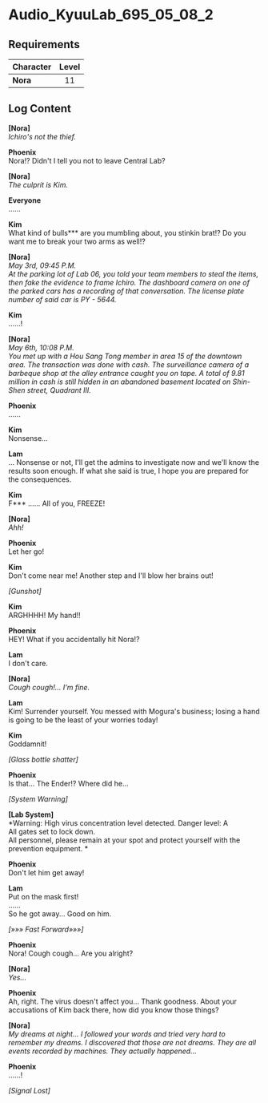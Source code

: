 # Audio_KyuuLab_695_05_08_2
## Requirements
|Character|Level|
|---------|:---:|
|**Nora** | 11  |

## Log Content
**[Nora]**<br>
*Ichiro's not the thief.*

**Phoenix**<br>
Nora!? Didn't I tell you not to leave Central Lab?

**[Nora]**<br>
*The culprit is Kim.*

**Everyone**<br>
......

**Kim**<br>
What kind of bulls\*\*\* are you mumbling about, you stinkin brat!? Do you want me to break your two arms as well!?

**[Nora]**<br>
*May 3rd, 09:45 P.M.<br>
At the parking lot of Lab 06, you told your team members to steal the items, then fake the evidence to frame Ichiro. The dashboard camera on one of the parked cars has a recording of that conversation. The license plate number of said car is PY \- 5644.*

**Kim**<br>
......!

**[Nora]**<br>
*May 6th, 10:08 P.M.<br>
You met up with a Hou Sang Tong member in area 15 of the downtown area. The transaction was done with cash. The surveillance camera of a barbeque shop at the alley entrance caught you on tape. A total of 9.81 million in cash is still hidden in an abandoned basement located on Shin\-Shen street, Quadrant III.*

**Phoenix**<br>
......

**Kim**<br>
Nonsense...

**Lam**<br>
... Nonsense or not, I'll get the admins to investigate now and we'll know the results soon enough. If what she said is true, I hope you are prepared for the consequences.

**Kim**<br>
F\*\*\* ...... All of you, FREEZE!

**[Nora]**<br>
*Ahh!*

**Phoenix**<br>
Let her go!

**Kim**<br>
Don't come near me! Another step and I'll blow her brains out!

*\[Gunshot\]*

**Kim**<br>
ARGHHHH! My hand!!

**Phoenix**<br>
HEY! What if you accidentally hit Nora!?

**Lam**<br>
I don't care.

**[Nora]**<br>
*Cough cough!... I'm fine.*

**Lam**<br>
Kim! Surrender yourself. You messed with Mogura's business; losing a hand is going to be the least of your worries today!

**Kim**<br>
Goddamnit!

*\[Glass bottle shatter\]*

**Phoenix**<br>
Is that... The Ender!? Where did he...

*\[System Warning\]*

**[Lab System]**<br>
*Warning: High virus concentration level detected. Danger level: A<br>
All gates set to lock down.<br>
All personnel, please remain at your spot and protect yourself with the prevention equipment. *

**Phoenix**<br>
Don't let him get away!

**Lam**<br>
Put on the mask first!<br>
......<br>
So he got away... Good on him.

*[»»» Fast Forward»»»]*

**Phoenix**<br>
Nora! Cough cough... Are you alright?

**[Nora]**<br>
*Yes...*

**Phoenix**<br>
Ah, right. The virus doesn't affect you... Thank goodness. About your accusations of Kim back there, how did you know those things?

**[Nora]**<br>
*My dreams at night... I followed your words and tried very hard to remember my dreams. I discovered that those are not dreams. They are all events recorded by machines. They actually happened...*

**Phoenix**<br>
......!

*[Signal Lost]*